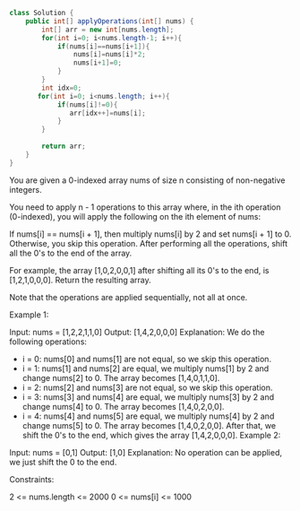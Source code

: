 ```java
class Solution {
    public int[] applyOperations(int[] nums) {
        int[] arr = new int[nums.length];
        for(int i=0; i<nums.length-1; i++){
            if(nums[i]==nums[i+1]){
                nums[i]=nums[i]*2;
                nums[i+1]=0;
            }
        }
        int idx=0;
       for(int i=0; i<nums.length; i++){
            if(nums[i]!=0){
               arr[idx++]=nums[i];
            }
        }
        
        return arr;
    }
}

```

You are given a 0-indexed array nums of size n consisting of non-negative integers.

You need to apply n - 1 operations to this array where, in the ith operation (0-indexed), you will apply the following on the ith element of nums:

If nums[i] == nums[i + 1], then multiply nums[i] by 2 and set nums[i + 1] to 0. Otherwise, you skip this operation.
After performing all the operations, shift all the 0's to the end of the array.

For example, the array [1,0,2,0,0,1] after shifting all its 0's to the end, is [1,2,1,0,0,0].
Return the resulting array.

Note that the operations are applied sequentially, not all at once.

 

Example 1:

Input: nums = [1,2,2,1,1,0]
Output: [1,4,2,0,0,0]
Explanation: We do the following operations:
- i = 0: nums[0] and nums[1] are not equal, so we skip this operation.
- i = 1: nums[1] and nums[2] are equal, we multiply nums[1] by 2 and change nums[2] to 0. The array becomes [1,4,0,1,1,0].
- i = 2: nums[2] and nums[3] are not equal, so we skip this operation.
- i = 3: nums[3] and nums[4] are equal, we multiply nums[3] by 2 and change nums[4] to 0. The array becomes [1,4,0,2,0,0].
- i = 4: nums[4] and nums[5] are equal, we multiply nums[4] by 2 and change nums[5] to 0. The array becomes [1,4,0,2,0,0].
After that, we shift the 0's to the end, which gives the array [1,4,2,0,0,0].
Example 2:

Input: nums = [0,1]
Output: [1,0]
Explanation: No operation can be applied, we just shift the 0 to the end.
 

Constraints:

2 <= nums.length <= 2000
0 <= nums[i] <= 1000